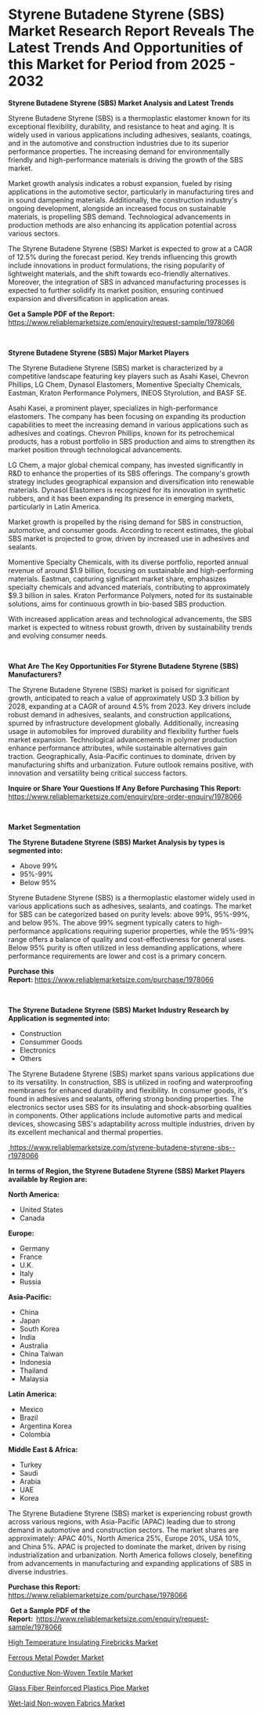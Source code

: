 <p><h1>Styrene Butadene Styrene (SBS) Market Research Report Reveals The Latest Trends And Opportunities of this Market for Period from 2025 - 2032</h1></p><p><strong>Styrene Butadene Styrene (SBS) Market Analysis and Latest Trends</strong></p>
<p><p>Styrene Butadene Styrene (SBS) is a thermoplastic elastomer known for its exceptional flexibility, durability, and resistance to heat and aging. It is widely used in various applications including adhesives, sealants, coatings, and in the automotive and construction industries due to its superior performance properties. The increasing demand for environmentally friendly and high-performance materials is driving the growth of the SBS market.</p><p>Market growth analysis indicates a robust expansion, fueled by rising applications in the automotive sector, particularly in manufacturing tires and in sound dampening materials. Additionally, the construction industry's ongoing development, alongside an increased focus on sustainable materials, is propelling SBS demand. Technological advancements in production methods are also enhancing its application potential across various sectors.</p><p>The Styrene Butadene Styrene (SBS) Market is expected to grow at a CAGR of 12.5% during the forecast period. Key trends influencing this growth include innovations in product formulations, the rising popularity of lightweight materials, and the shift towards eco-friendly alternatives. Moreover, the integration of SBS in advanced manufacturing processes is expected to further solidify its market position, ensuring continued expansion and diversification in application areas.</p></p>
<p><strong>Get a Sample PDF of the Report:&nbsp;</strong> <a href="https://www.reliablemarketsize.com/enquiry/request-sample/1978066?utm_campaign=1836&utm_medium=2&utm_source=Github&utm_content=ia&utm_term=03042025&utm_id=styrene-butadene-styrene-sbs">https://www.reliablemarketsize.com/enquiry/request-sample/1978066</a></p>
<p>&nbsp;</p>
<p><strong>Styrene Butadene Styrene (SBS) Major Market Players</strong></p>
<p><p>The Styrene Butadiene Styrene (SBS) market is characterized by a competitive landscape featuring key players such as Asahi Kasei, Chevron Phillips, LG Chem, Dynasol Elastomers, Momentive Specialty Chemicals, Eastman, Kraton Performance Polymers, INEOS Styrolution, and BASF SE. </p><p>Asahi Kasei, a prominent player, specializes in high-performance elastomers. The company has been focusing on expanding its production capabilities to meet the increasing demand in various applications such as adhesives and coatings. Chevron Phillips, known for its petrochemical products, has a robust portfolio in SBS production and aims to strengthen its market position through technological advancements.</p><p>LG Chem, a major global chemical company, has invested significantly in R&D to enhance the properties of its SBS offerings. The company's growth strategy includes geographical expansion and diversification into renewable materials. Dynasol Elastomers is recognized for its innovation in synthetic rubbers, and it has been expanding its presence in emerging markets, particularly in Latin America.</p><p>Market growth is propelled by the rising demand for SBS in construction, automotive, and consumer goods. According to recent estimates, the global SBS market is projected to grow, driven by increased use in adhesives and sealants.</p><p>Momentive Specialty Chemicals, with its diverse portfolio, reported annual revenue of around $1.9 billion, focusing on sustainable and high-performing materials. Eastman, capturing significant market share, emphasizes specialty chemicals and advanced materials, contributing to approximately $9.3 billion in sales. Kraton Performance Polymers, noted for its sustainable solutions, aims for continuous growth in bio-based SBS production.</p><p>With increased application areas and technological advancements, the SBS market is expected to witness robust growth, driven by sustainability trends and evolving consumer needs.</p></p>
<p>&nbsp;</p>
<p><strong>What Are The Key Opportunities For Styrene Butadene Styrene (SBS) Manufacturers?</strong></p>
<p><p>The Styrene Butadene Styrene (SBS) market is poised for significant growth, anticipated to reach a value of approximately USD 3.3 billion by 2028, expanding at a CAGR of around 4.5% from 2023. Key drivers include robust demand in adhesives, sealants, and construction applications, spurred by infrastructure development globally. Additionally, increasing usage in automobiles for improved durability and flexibility further fuels market expansion. Technological advancements in polymer production enhance performance attributes, while sustainable alternatives gain traction. Geographically, Asia-Pacific continues to dominate, driven by manufacturing shifts and urbanization. Future outlook remains positive, with innovation and versatility being critical success factors.</p></p>
<p><strong>Inquire or Share Your Questions If Any Before Purchasing This Report:</strong> <a href="https://www.reliablemarketsize.com/enquiry/pre-order-enquiry/1978066?utm_campaign=1836&utm_medium=2&utm_source=Github&utm_content=ia&utm_term=03042025&utm_id=styrene-butadene-styrene-sbs">https://www.reliablemarketsize.com/enquiry/pre-order-enquiry/1978066</a></p>
<p>&nbsp;</p>
<p><strong>Market Segmentation</strong></p>
<p><strong>The Styrene Butadene Styrene (SBS) Market Analysis by types is segmented into:</strong></p>
<p><ul><li>Above 99%</li><li>95%-99%</li><li>Below 95%</li></ul></p>
<p><p>Styrene Butadene Styrene (SBS) is a thermoplastic elastomer widely used in various applications such as adhesives, sealants, and coatings. The market for SBS can be categorized based on purity levels: above 99%, 95%-99%, and below 95%. The above 99% segment typically caters to high-performance applications requiring superior properties, while the 95%-99% range offers a balance of quality and cost-effectiveness for general uses. Below 95% purity is often utilized in less demanding applications, where performance requirements are lower and cost is a primary concern.</p></p>
<p><strong>Purchase this Report:&nbsp;</strong><a href="https://www.reliablemarketsize.com/purchase/1978066?utm_campaign=1836&utm_medium=2&utm_source=Github&utm_content=ia&utm_term=03042025&utm_id=styrene-butadene-styrene-sbs">https://www.reliablemarketsize.com/purchase/1978066</a></p>
<p>&nbsp;</p>
<p><strong>The Styrene Butadene Styrene (SBS) Market Industry Research by Application is segmented into:</strong></p>
<p><ul><li>Construction</li><li>Consummer Goods</li><li>Electronics</li><li>Others</li></ul></p>
<p><p>The Styrene Butadene Styrene (SBS) market spans various applications due to its versatility. In construction, SBS is utilized in roofing and waterproofing membranes for enhanced durability and flexibility. In consumer goods, it's found in adhesives and sealants, offering strong bonding properties. The electronics sector uses SBS for its insulating and shock-absorbing qualities in components. Other applications include automotive parts and medical devices, showcasing SBS's adaptability across multiple industries, driven by its excellent mechanical and thermal properties.</p></p>
<p><a href="https://www.reliablemarketsize.com/styrene-butadene-styrene-sbs--r1978066?utm_campaign=1836&utm_medium=2&utm_source=Github&utm_content=ia&utm_term=03042025&utm_id=styrene-butadene-styrene-sbs">&nbsp;https://www.reliablemarketsize.com/styrene-butadene-styrene-sbs--r1978066</a></p>
<p><strong>In terms of Region, the Styrene Butadene Styrene (SBS) Market Players available by Region are:</strong></p>
<p>
    <p> <strong> North America: </strong>
        <ul>
            <li>United States</li>
            <li>Canada</li>
        </ul>
        </p> 
    <p> <strong> Europe: </strong>
        <ul>
            <li>Germany</li>
            <li>France</li>
            <li>U.K.</li>
            <li>Italy</li>
            <li>Russia</li>
        </ul>
        </p> 
    <p> <strong> Asia-Pacific: </strong>
        <ul>
            <li>China</li>
            <li>Japan</li>
            <li>South Korea</li>
            <li>India</li>
            <li>Australia</li>
            <li>China Taiwan</li>
            <li>Indonesia</li>
            <li>Thailand</li>
            <li>Malaysia</li>
        </ul>
        </p> 
    <p> <strong> Latin America: </strong>
        <ul>
            <li>Mexico</li>
            <li>Brazil</li>
            <li>Argentina Korea</li>
            <li>Colombia</li>
        </ul>
        </p> 
    <p> <strong> Middle East & Africa: </strong>
        <ul>
            <li>Turkey</li>
            <li>Saudi</li>
            <li>Arabia</li>
            <li>UAE</li>
            <li>Korea</li>
        </ul>
    </p>
    </p>
<p><p>The Styrene Butadiene Styrene (SBS) market is experiencing robust growth across various regions, with Asia-Pacific (APAC) leading due to strong demand in automotive and construction sectors. The market shares are approximately: APAC 40%, North America 25%, Europe 20%, USA 10%, and China 5%. APAC is projected to dominate the market, driven by rising industrialization and urbanization. North America follows closely, benefiting from advancements in manufacturing and expanding applications of SBS in diverse industries.</p></p>
<p><strong>Purchase this Report: </strong><a href="https://www.reliablemarketsize.com/purchase/1978066?utm_campaign=1836&utm_medium=2&utm_source=Github&utm_content=ia&utm_term=03042025&utm_id=styrene-butadene-styrene-sbs">https://www.reliablemarketsize.com/purchase/1978066</a></p>
<p>&nbsp;<strong>Get a Sample PDF of the Report:&nbsp;&nbsp;</strong><a href="https://www.reliablemarketsize.com/enquiry/request-sample/1978066?utm_campaign=1836&utm_medium=2&utm_source=Github&utm_content=ia&utm_term=03042025&utm_id=styrene-butadene-styrene-sbs">https://www.reliablemarketsize.com/enquiry/request-sample/1978066</a></p>
<p><strong></strong></p>
<p><p><a href="https://github.com/xanaanenkaly/Market-Research-Report-List-1/blob/main/high-temperature-insulating-firebricks-market.md?utm_campaign=1836&utm_medium=2&utm_source=Github&utm_content=ia&utm_term=03042025&utm_id=styrene-butadene-styrene-sbs">High Temperature Insulating Firebricks Market</a></p><p><a href="https://github.com/alasmyayock/Market-Research-Report-List-1/blob/main/ferrous-metal-powder-market.md?utm_campaign=1836&utm_medium=2&utm_source=Github&utm_content=ia&utm_term=03042025&utm_id=styrene-butadene-styrene-sbs">Ferrous Metal Powder Market</a></p><p><a href="https://github.com/jaquelynhasenaue8/Market-Research-Report-List-1/blob/main/conductive-non-woven-textile-market.md?utm_campaign=1836&utm_medium=2&utm_source=Github&utm_content=ia&utm_term=03042025&utm_id=styrene-butadene-styrene-sbs">Conductive Non-Woven Textile Market</a></p><p><a href="https://github.com/arvelm4nthig/Market-Research-Report-List-1/blob/main/glass-fiber-reinforced-plastics-pipe-market.md?utm_campaign=1836&utm_medium=2&utm_source=Github&utm_content=ia&utm_term=03042025&utm_id=styrene-butadene-styrene-sbs">Glass Fiber Reinforced Plastics Pipe Market</a></p><p><a href="https://github.com/memorirummy/Market-Research-Report-List-1/blob/main/wet-laid-non-woven-fabrics-market.md?utm_campaign=1836&utm_medium=2&utm_source=Github&utm_content=ia&utm_term=03042025&utm_id=styrene-butadene-styrene-sbs">Wet-laid Non-woven Fabrics Market</a></p></p>